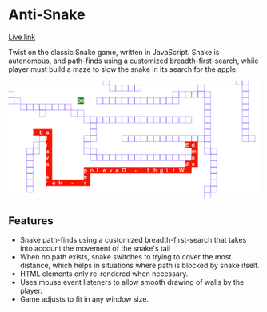 # Anti-Snake

[Live link](http://edmund.io/anti-snake)

Twist on the classic Snake game, written in JavaScript. Snake is autonomous, and path-finds using a customized breadth-first-search, while player must build a maze to slow the snake in its search for the apple.

![screenshot]

## Features

- Snake path-finds using a customized breadth-first-search that takes into account the movement of the snake's tail
- When no path exists, snake switches to trying to cover the most distance, which helps in situations where path is blocked by snake itself.
- HTML elements only re-rendered when necessary.
- Uses mouse event listeners to allow smooth drawing of walls by the player.
- Game adjusts to fit in any window size.

[screenshot]: ./screenshot.jpg
